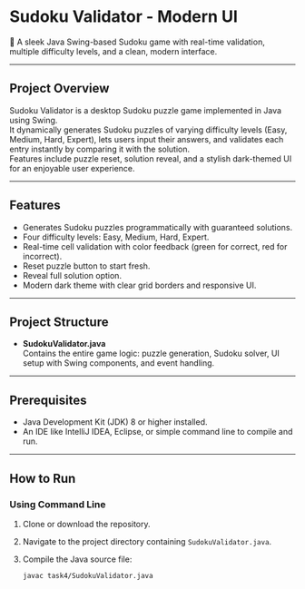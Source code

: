 # Sudoku Validator - Modern UI

🎯 A sleek Java Swing-based Sudoku game with real-time validation, multiple difficulty levels, and a clean, modern interface.

---

## Project Overview

Sudoku Validator is a desktop Sudoku puzzle game implemented in Java using Swing.  
It dynamically generates Sudoku puzzles of varying difficulty levels (Easy, Medium, Hard, Expert), lets users input their answers, and validates each entry instantly by comparing it with the solution.  
Features include puzzle reset, solution reveal, and a stylish dark-themed UI for an enjoyable user experience.

---

## Features

- Generates Sudoku puzzles programmatically with guaranteed solutions.
- Four difficulty levels: Easy, Medium, Hard, Expert.
- Real-time cell validation with color feedback (green for correct, red for incorrect).
- Reset puzzle button to start fresh.
- Reveal full solution option.
- Modern dark theme with clear grid borders and responsive UI.

---

## Project Structure

- **SudokuValidator.java**  
  Contains the entire game logic: puzzle generation, Sudoku solver, UI setup with Swing components, and event handling.

---

## Prerequisites

- Java Development Kit (JDK) 8 or higher installed.
- An IDE like IntelliJ IDEA, Eclipse, or simple command line to compile and run.

---

## How to Run

### Using Command Line

1. Clone or download the repository.

2. Navigate to the project directory containing `SudokuValidator.java`.

3. Compile the Java source file:

   ```bash
   javac task4/SudokuValidator.java

